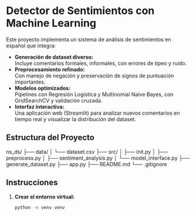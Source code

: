# Detector de Sentimientos con Machine Learning

Este proyecto implementa un sistema de análisis de sentimientos en español que integra:

- **Generación de dataset diverso:**  
  Incluye comentarios formales, informales, con errores de tipeo y ruido.
- **Preprocesamiento refinado:**  
  Con manejo de negación y preservación de signos de puntuación importantes.
- **Modelos optimizados:**  
  Pipelines con Regresión Logística y Multinomial Naive Bayes, con GridSearchCV y validación cruzada.
- **Interfaz interactiva:**  
  Una aplicación web (Streamlit) para analizar nuevos comentarios en tiempo real y visualizar la distribución del dataset.

## Estructura del Proyecto

ns_ds/ ├── data/ │ └── dataset.csv ├── src/ │ ├── init.py │ ├── preprocess.py │ ├── sentiment_analysis.py │ └── model_interface.py ├── generate_dataset.py ├── app.py ├── README.md └── .gitignore


## Instrucciones

1. **Crear el entorno virtual:**
   ```bash
   python -m venv venv